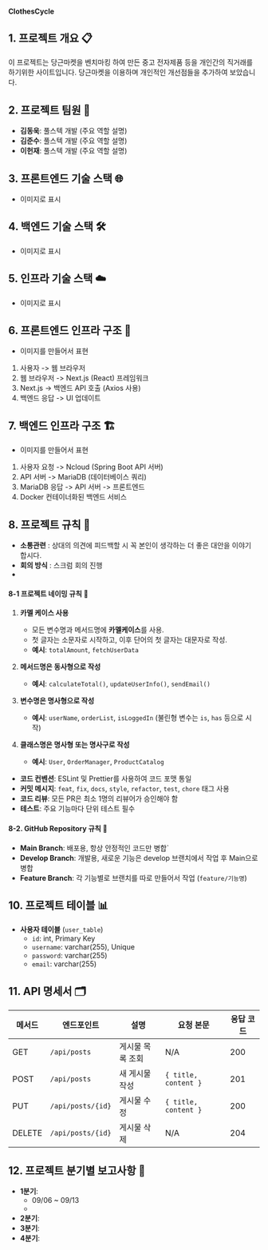 #### ClothesCycle

## 1. 프로젝트 개요 📋
이 프로젝트는 당근마켓을 벤치마킹 하여 만든 중고 전자제품 등을 개인간의 직거래를 하기위한 사이트입니다. 당근마켓을 이용하며 개인적인 개선점들을 추가하여 보았습니다.

## 2. 프로젝트 팀원 👥
- **김동욱**: 풀스텍 개발 (주요 역할 설명)
- **김준수**: 풀스텍 개발 (주요 역할 설명)
- **이헌재**: 풀스텍 개발 (주요 역할 설명)

## 3. 프론트엔드 기술 스택 🌐

- 이미지로 표시

## 4. 백엔드 기술 스택 🛠

- 이미지로 표시

## 5. 인프라 기술 스택 ☁️

- 이미지로 표시


## 6. 프론트엔드 인프라 구조 📐

 - 이미지를 만들어서 표현

1. 사용자 -> 웹 브라우저
2. 웹 브라우저 -> Next.js (React) 프레임워크
3. Next.js -> 백엔드 API 호출 (Axios 사용)
4. 백엔드 응답 -> UI 업데이트

## 7. 백엔드 인프라 구조 🏗

 - 이미지를 만들어서 표현

1. 사용자 요청 -> Ncloud (Spring Boot API 서버)
2. API 서버 -> MariaDB (데이터베이스 쿼리)
3. MariaDB 응답 -> API 서버 -> 프론트엔드
4. Docker 컨테이너화된 백엔드 서비스

## 8. 프로젝트 규칙 📏

- **소통관련** : 상대의 의견에 피드백할 시 꼭 본인이 생각하는 더 좋은 대안을 이야기 합시다.
- **회의 방식** : 스크럼 회의 진행
- 
#### 8-1 프로젝트 네이밍 규칙 📂

1. **카멜 케이스 사용**
	   
    - 모든 변수명과 메서드명에 **카멜케이스**를 사용.
    - 첫 글자는 소문자로 시작하고, 이후 단어의 첫 글자는 대문자로 작성.
    - **예시**: `totalAmount`, `fetchUserData`
      
2. **메서드명은 동사형으로 작성**
	   
    - **예시**: `calculateTotal()`, `updateUserInfo()`, `sendEmail()`
      
3. **변수명은 명사형으로 작성**
    
    - **예시**: `userName`, `orderList`, `isLoggedIn` (불린형 변수는 `is`, `has` 등으로 시작)
      
4. **클래스명은 명사형 또는 명사구로 작성**
    
    - **예시**: `User`, `OrderManager`, `ProductCatalog`

- **코드 컨벤션**: ESLint 및 Prettier를 사용하여 코드 포맷 통일
- **커밋 메시지**: `feat`, `fix`, `docs`, `style`, `refactor`, `test`, `chore` 태그 사용
- **코드 리뷰**: 모든 PR은 최소 1명의 리뷰어가 승인해야 함
- **테스트**: 주요 기능마다 단위 테스트 필수

#### 8-2. GitHub Repository 규칙 📂

- **Main Branch**: 배포용, 항상 안정적인 코드만 병합`
- **Develop Branch**: 개발용, 새로운 기능은 develop 브랜치에서 작업 후 Main으로 병합
- **Feature Branch**: 각 기능별로 브랜치를 따로 만들어서 작업 (`feature/기능명`)

## 10. 프로젝트 테이블 📊
- **사용자 테이블** (`user_table`)
  - `id`: int, Primary Key
  - `username`: varchar(255), Unique
  - `password`: varchar(255)
  - `email`: varchar(255)

## 11. API 명세서 🗂
| 메서드    | 엔드포인트             | 설명        | 요청 본문                | 응답 코드 |
| ------ | ----------------- | --------- | -------------------- | ----- |
| GET    | `/api/posts`      | 게시물 목록 조회 | N/A                  | 200   |
| POST   | `/api/posts`      | 새 게시물 작성  | `{ title, content }` | 201   |
| PUT    | `/api/posts/{id}` | 게시물 수정    | `{ title, content }` | 200   |
| DELETE | `/api/posts/{id}` | 게시물 삭제    | N/A                  | 204   |

## 12. 프로젝트 분기별 보고사항 📅
- **1분기**: 
	- 09/06 ~ 09/13
	- 
- **2분기**:
- **3분기**: 
- **4분기**: 



